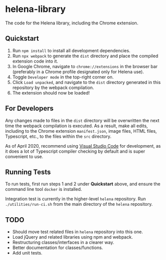 # helena-library

The code for the Helena library, including the Chrome extension.

## Quickstart

1. Run `npm install` to install all development dependencies.
2. Run `npx webpack` to generate the `dist` directory and place the compiled 
extension code into it.
3. In Google Chrome, navigate to `chrome://extensions` in the browser bar
(preferably in a Chrome profile designated only for Helena use).
4. Toggle `Developer mode` in the top-right corner on.
5. Click `Load unpacked`, and navigate to the `dist` directory generated in this
repository by the webpack compilation.
6. The extension should now be loaded!

## For Developers

Any changes made to files in the `dist` directory will be overwritten the next
time the webpack compilation is executed. As a result, make all edits, including
to the Chrome extension `manifest.json`, image files, HTML files, Typescript,
etc., to the files within the `src` directory.

As of April 2020, recommend using [Visual Studio Code](https://code.visualstudio.com/)
for development, as it does a lot of Typescript compiler checking by default and
is super convenient to use.

## Running Tests

To run tests, first run steps 1 and 2 under **Quickstart** above, and ensure the
command line tool `docker` is installed.

Integration test is currently in the higher-level `helena` repository. Run
`./utilities/run-ci.sh` from the main directory of the `helena` repository.

## TODO

- Should move test related files in `helena` repository into this one.
- Load jQuery and related libraries using npm and webpack.
- Restructuring classes/interfaces in a clearer way.
- Better documentation for classes/functions.
- Add unit tests.